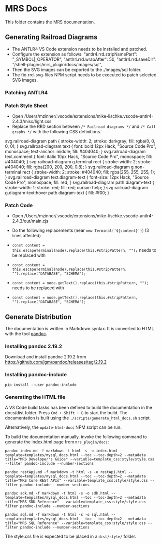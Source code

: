 <!-- Copyright (c) 2022, 2025, Oracle and/or its affiliates.

This program is free software; you can redistribute it and/or modify
it under the terms of the GNU General Public License, version 2.0,
as published by the Free Software Foundation.

This program is designed to work with certain software (including
but not limited to OpenSSL) that is licensed under separate terms, as
designated in a particular file or component or in included license
documentation.  The authors of MySQL hereby grant you an additional
permission to link the program and your derivative works with the
separately licensed software that they have either included with
the program or referenced in the documentation.

This program is distributed in the hope that it will be useful,  but
WITHOUT ANY WARRANTY; without even the implied warranty of
MERCHANTABILITY or FITNESS FOR A PARTICULAR PURPOSE.  See
the GNU General Public License, version 2.0, for more details.

You should have received a copy of the GNU General Public License
along with this program; if not, write to the Free Software Foundation, Inc.,
51 Franklin St, Fifth Floor, Boston, MA 02110-1301 USA -->

<!-- cSpell:ignore pandoc -->

# MRS Docs

This folder contains the MRS documentation.

## Generating Railroad Diagrams

- The ANTLR4 VS Code extension needs to be installed and patched.
- Configure the extension as follows:
    "antlr4.rrd.stripNamePart": "_SYMBOL|_OPERATOR",
    "antlr4.rrd.wrapAfter": 50,
    "antlr4.rrd.saveDir": "<path>/shell-plugins/mrs_plugin/docs/images/sql",
- Then the SVG images can be exported to the ./images/sql folder.
- The fix-rrd-svg-files NPM script needs to be executed to patch selected SVG images.

### Patching ANTLR4

### Patch Style Sheet

- Open /Users/mzinner/.vscode/extensions/mike-lischke.vscode-antlr4-2.4.3/misc/light.css
- Replace the RRD section between `/* Railroad diagrams */` and `/* Call graphs */` with the following CSS definitions.`

svg.railroad-diagram path { stroke-width: 2; stroke: darkgray; fill: rgba(0, 0, 0, 0); }
svg.railroad-diagram text { font: bold 12px Hack, "Source Code Pro", monospace; text-anchor: middle; fill: #404040; }
svg.railroad-diagram text.comment { font: italic 10px Hack, "Source Code Pro", monospace; fill: #404040; }
svg.railroad-diagram g.terminal rect { stroke-width: 2; stroke: #404040; fill: rgba(200, 200, 200, 0.8); }
svg.railroad-diagram g.non-terminal rect { stroke-width: 2; stroke: #404040; fill: rgba(255, 255, 255, 1); }
svg.railroad-diagram text.diagram-text { font-size: 12px Hack, "Source Code Pro", monospace; fill: red; }
svg.railroad-diagram path.diagram-text { stroke-width: 1; stroke: red; fill: red; cursor: help; }
svg.railroad-diagram g.diagram-text:hover path.diagram-text { fill: #f00; }

### Patch Code

- Open /Users/mzinner/.vscode/extensions/mike-lischke.vscode-antlr4-2.4.3/out/main.cjs
- Do the following replacements (near `new Terminal('${content}')`) (3 lines affected)

- `const content = this.escapeTerminal(node).replace(this.#stripPattern, "");` needs to be replaced with
- `const content = this.escapeTerminal(node).replace(this.#stripPattern, "").replace("DATABASE", "SCHEMA");`

- `const content = node.getText().replace(this.#stripPattern, "");` needs to be replaced with
- `const content = node.getText().replace(this.#stripPattern, "").replace("DATABASE", "SCHEMA");`

## Generate Distribution

The documentation is written in Markdown syntax. It is converted to HTML with the tool [pandoc](https://pandoc.org/).

### Installing pandoc 2.19.2

Download and install pandoc 2.19.2 from <https://github.com/jgm/pandoc/releases/tag/2.19.2>

### Installing pandoc-include

    pip install --user pandoc-include

### Generating the HTML file

A VS Code build tasks has been defined to build the documentation in the docs/dist folder. Press `Cmd + Shift + B` to start the build. The documentation is built using the `./scripts/generate_html_docs.sh` script.

Alternatively, the `update-html-docs` NPM script can be run.

To build the documentation manually, invoke the following command to generate the index.html page from `mrs_plugin/docs`:

    pandoc index.md -f markdown -t html -s -o index.html --template=templates/mysql_docs.html --toc --toc-depth=2 --metadata title="MRS Developer's Guide" --variable=template_css:style/style.css --filter pandoc-include --number-sections

    pandoc restApi.md -f markdown -t html -s -o restApi.html --template=templates/mysql_docs.html --toc --toc-depth=2 --metadata title="MRS Core REST APIs" --variable=template_css:style/style.css --filter pandoc-include --number-sections

    pandoc sdk.md -f markdown -t html -s -o sdk.html --template=templates/mysql_docs.html --toc --toc-depth=2 --metadata title="MRS SDK Reference" --variable=template_css:style/style.css --filter pandoc-include --number-sections

    pandoc sql.md -f markdown -t html -s -o sql.html --template=templates/mysql_docs.html --toc --toc-depth=2 --metadata title="MRS SQL Reference" --variable=template_css:style/style.css --filter pandoc-include --number-sections

The style.css file is expected to be placed in a `dist/style/` folder.
